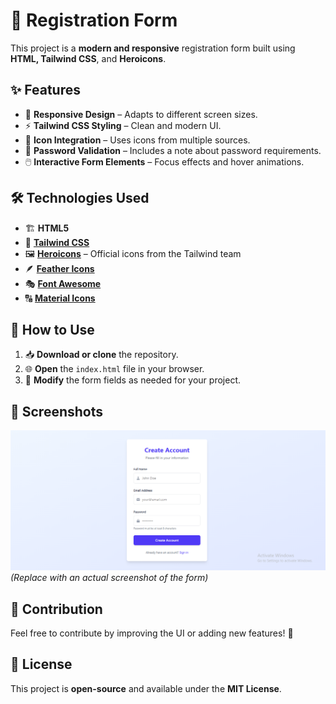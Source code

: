 # 🚀 Registration Form

This project is a **modern and responsive** registration form built using **HTML, Tailwind CSS**, and **Heroicons**.

## ✨ Features
- 🎨 **Responsive Design** – Adapts to different screen sizes.
- ⚡ **Tailwind CSS Styling** – Clean and modern UI.
- 🔗 **Icon Integration** – Uses icons from multiple sources.
- 🔐 **Password Validation** – Includes a note about password requirements.
- 🖱️ **Interactive Form Elements** – Focus effects and hover animations.

## 🛠 Technologies Used
- 🏗️ **HTML5**
- 🎨 **[Tailwind CSS](https://tailwindcss.com/)**
- 🖼️ **[Heroicons](https://heroicons.com/)** – Official icons from the Tailwind team
- 🪶 **[Feather Icons](https://feathericons.com/)**
- 🎭 **[Font Awesome](https://fontawesome.com/)**
- 🔠 **[Material Icons](https://fonts.google.com/icons)**

## 📌 How to Use
1. 📥 **Download or clone** the repository.
2. 🌐 **Open** the `index.html` file in your browser.
3. 🔧 **Modify** the form fields as needed for your project.

## 📸 Screenshots
![📷 Registration Form](asset/screenShot.png) *(Replace with an actual screenshot of the form)*

## 🤝 Contribution
Feel free to contribute by improving the UI or adding new features! 🚀

## 📜 License
This project is **open-source** and available under the **MIT License**.

